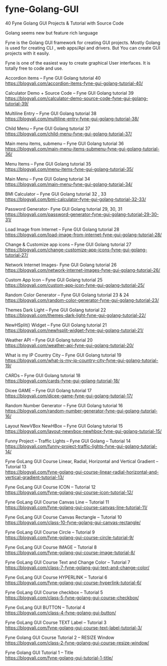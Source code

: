 # fyne-Golang-GUI
40 Fyne Golang GUI Projects & Tutorial with Source Code

Golang seems new but feature rich language

Fyne is the Golang GUI framework for creating GUI projects.
Mostly Golang is used for creating CLI , web apps/Api and drivers. 
But You can create GUI projects with it easily.

Fyne is one of the easiest way to create graphical User interfaces.
It is totally free to code and use.

Accordion items – Fyne GUI Golang tutorial 40
<br>
https://blogvali.com/accordion-items-fyne-gui-golang-tutorial-40/

Calculator Demo + Source Code – Fyne GUI Golang tutorial 39
<br>
https://blogvali.com/calculator-demo-source-code-fyne-gui-golang-tutorial-39/

Multiline Entry – Fyne GUI Golang tutorial 38
<br>
https://blogvali.com/multiline-entry-fyne-gui-golang-tutorial-38/

Child Menu – Fyne GUI Golang tutorial 37
<br>
https://blogvali.com/child-menu-fyne-gui-golang-tutorial-37/

Main menu items, submenu – Fyne GUI Golang tutorial 36
<br>
https://blogvali.com/main-menu-items-submenu-fyne-gui-golang-tutorial-36/

Menu Items – Fyne GUI Golang tutorial 35
<br>
https://blogvali.com/menu-items-fyne-gui-golang-tutorial-35/

Main Menu – Fyne GUI Golang tutorial 34
<br>
https://blogvali.com/main-menu-fyne-gui-golang-tutorial-34/

BMI Calculator – Fyne GUI Golang tutorial 32 , 33
<br>
https://blogvali.com/bmi-calculator-fyne-gui-golang-tutorial-32-33/

Password Generator- Fyne GUI Golang tutorial 29, 30, 31
<br>
https://blogvali.com/password-generator-fyne-gui-golang-tutorial-29-30-31/

Load Image from Internet – Fyne GUI Golang tutorial 28
<br>
https://blogvali.com/load-image-from-internet-fyne-gui-golang-tutorial-28/

Change & Customize app icons – Fyne GUI Golang tutorial 27
<br>
https://blogvali.com/change-customize-app-icons-fyne-gui-golang-tutorial-27/

Network Internet Images- Fyne GUI Golang tutorial 26
<br>
https://blogvali.com/network-internet-images-fyne-gui-golang-tutorial-26/

Custom App Icon – Fyne GUI Golang tutorial 25
<br>
https://blogvali.com/custom-app-icon-fyne-gui-golang-tutorial-25/

Random Color Generator – Fyne GUI Golang tutorial 23 & 24
<br>
https://blogvali.com/random-color-generator-fyne-gui-golang-tutorial-23/

Themes Dark Light – Fyne GUI Golang tutorial 22
<br>
https://blogvali.com/themes-dark-light-fyne-gui-golang-tutorial-22/

NewHSplit() Widget – Fyne GUI Golang tutorial 21
<br>
https://blogvali.com/newhsplit-widget-fyne-gui-golang-tutorial-21/

Weather API – Fyne GUI Golang tutorial 20
<br>
https://blogvali.com/weather-api-fyne-gui-golang-tutorial-20/

What is my IP Country City – Fyne GUI Golang tutorial 19
<br>
https://blogvali.com/what-is-my-ip-country-city-fyne-gui-golang-tutorial-19/

CARDs – Fyne GUI Golang tutorial 18
<br>
https://blogvali.com/cards-fyne-gui-golang-tutorial-18/

Dicee GAME – Fyne GUI Golang tutorial 17
<br>
https://blogvali.com/dicee-game-fyne-gui-golang-tutorial-17/

Random Number Generator – Fyne GUI Golang tutorial 16
<br>
https://blogvali.com/random-number-generator-fyne-gui-golang-tutorial-16/

Layout NewVBox NewHBox – Fyne GUI Golang tutorial 15
<br>
https://blogvali.com/layout-newvbox-newhbox-fyne-gui-golang-tutorial-15/

Funny Project – Traffic Lights – Fyne GUI Golang – Tutorial 14
<br>
https://blogvali.com/funny-project-traffic-lights-fyne-gui-golang-tutorial-14/

Fyne GoLang GUI Course Linear, Radial, Horizontal and Vertical Gradient – Tutorial 13
<br>
https://blogvali.com/fyne-golang-gui-course-linear-radial-horizontal-and-vertical-gradient-tutorial-13/

Fyne GoLang GUI Course ICON – Tutorial 12
<br>
https://blogvali.com/fyne-golang-gui-course-icon-tutorial-12/

Fyne GoLang GUI Course Canvas Line – Tutorial 11
<br>
https://blogvali.com/fyne-golang-gui-course-canvas-line-tutorial-11/

Fyne GoLang GUI Course Canvas Rectangle – Tutorial 10
<br>
https://blogvali.com/class-10-fyne-golang-gui-canvas-rectangle/

Fyne GoLang GUI Course Circle – Tutorial 9
<br>
https://blogvali.com/fyne-golang-gui-course-circle-tutorial-9/

Fyne GoLang GUI Course IMAGE – Tutorial 8
<br>
https://blogvali.com/fyne-golang-gui-course-image-tutorial-8/

Fyne GoLang GUI Course Text and Change Color – Tutorial 7
<br>
https://blogvali.com/class-7-fyne-golang-gui-text-and-change-color/

Fyne GoLang GUI Course HYPERLINK – Tutorial 6
<br>
https://blogvali.com/fyne-golang-gui-course-hyperlink-tutorial-6/

Fyne GoLang GUI Course checkbox – Tutorial 5
<br>
https://blogvali.com/class-5-fyne-golang-gui-course-checkbox/

Fyne GoLang GUI BUTTON – Tutorial 4
<br>
https://blogvali.com/class-4-fyne-golang-gui-button/

Fyne GoLang GUI Course TEXT Label – Tutorial 3
<br>
https://blogvali.com/fyne-golang-gui-course-text-label-tutorial-3/

Fyne Golang GUI Course Tutorial 2 – RESIZE Window
<br>
https://blogvali.com/class-2-fyne-golang-gui-course-resize-window/

Fyne Golang GUI Tutorial 1 – Title
<br>
https://blogvali.com/fyne-golang-gui-tutorial-1-title/

